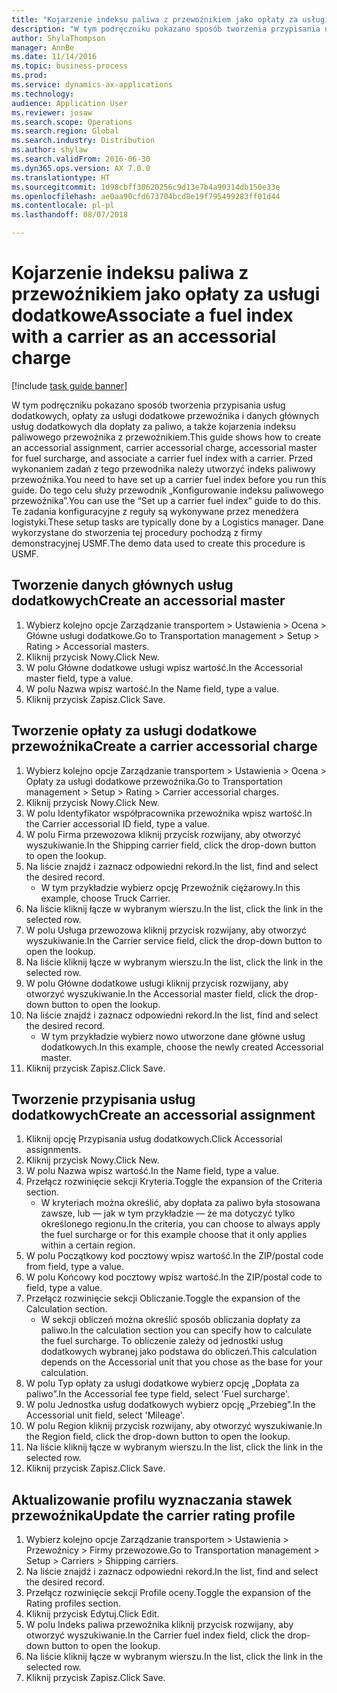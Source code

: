 ```yaml
--- 
title: "Kojarzenie indeksu paliwa z przewoźnikiem jako opłaty za usługi dodatkowe"
description: "W tym podręczniku pokazano sposób tworzenia przypisania usług dodatkowych, opłaty za usługi dodatkowe przewoźnika i danych głównych usług dodatkowych dla dopłaty za paliwo, a także kojarzenia indeksu paliwowego przewoźnika z przewoźnikiem."
author: ShylaThompson
manager: AnnBe
ms.date: 11/14/2016
ms.topic: business-process
ms.prod: 
ms.service: dynamics-ax-applications
ms.technology: 
audience: Application User
ms.reviewer: josaw
ms.search.scope: Operations
ms.search.region: Global
ms.search.industry: Distribution
ms.author: shylaw
ms.search.validFrom: 2016-06-30
ms.dyn365.ops.version: AX 7.0.0
ms.translationtype: HT
ms.sourcegitcommit: 1d98cbff30620256c9d13e7b4a90314db150e33e
ms.openlocfilehash: ae0aa90cfd673704bcd8e19f795499283ff01d44
ms.contentlocale: pl-pl
ms.lasthandoff: 08/07/2018

---
```

# <a name="associate-a-fuel-index-with-a-carrier-as-an-accessorial-charge"></a><span data-ttu-id="068fc-103">Kojarzenie indeksu paliwa z przewoźnikiem jako opłaty za usługi dodatkowe</span><span class="sxs-lookup"><span data-stu-id="068fc-103">Associate a fuel index with a carrier as an accessorial charge</span></span>

[!include [task guide banner](../../includes/task-guide-banner.md)]

<span data-ttu-id="068fc-104">W tym podręczniku pokazano sposób tworzenia przypisania usług dodatkowych, opłaty za usługi dodatkowe przewoźnika i danych głównych usług dodatkowych dla dopłaty za paliwo, a także kojarzenia indeksu paliwowego przewoźnika z przewoźnikiem.</span><span class="sxs-lookup"><span data-stu-id="068fc-104">This guide shows how to create an accessorial assignment, carrier accessorial charge, accessorial master for fuel surcharge, and associate a carrier fuel index with a carrier.</span></span> <span data-ttu-id="068fc-105">Przed wykonaniem zadań z tego przewodnika należy utworzyć indeks paliwowy przewoźnika.</span><span class="sxs-lookup"><span data-stu-id="068fc-105">You need to have set up a carrier fuel index before you run this guide.</span></span> <span data-ttu-id="068fc-106">Do tego celu służy przewodnik „Konfigurowanie indeksu paliwowego przewoźnika”.</span><span class="sxs-lookup"><span data-stu-id="068fc-106">You can use the “Set up a carrier fuel index” guide to do this.</span></span> <span data-ttu-id="068fc-107">Te zadania konfiguracyjne z reguły są wykonywane przez menedżera logistyki.</span><span class="sxs-lookup"><span data-stu-id="068fc-107">These setup tasks are typically done by a Logistics manager.</span></span> <span data-ttu-id="068fc-108">Dane wykorzystane do stworzenia tej procedury pochodzą z firmy demonstracyjnej USMF.</span><span class="sxs-lookup"><span data-stu-id="068fc-108">The demo data used to create this procedure is USMF.</span></span>


## <a name="create-an-accessorial-master"></a><span data-ttu-id="068fc-109">Tworzenie danych głównych usług dodatkowych</span><span class="sxs-lookup"><span data-stu-id="068fc-109">Create an accessorial master</span></span>
1. <span data-ttu-id="068fc-110">Wybierz kolejno opcje Zarządzanie transportem > Ustawienia > Ocena > Główne usługi dodatkowe.</span><span class="sxs-lookup"><span data-stu-id="068fc-110">Go to Transportation management > Setup > Rating > Accessorial masters.</span></span>
2. <span data-ttu-id="068fc-111">Kliknij przycisk Nowy.</span><span class="sxs-lookup"><span data-stu-id="068fc-111">Click New.</span></span>
3. <span data-ttu-id="068fc-112">W polu Główne dodatkowe usługi wpisz wartość.</span><span class="sxs-lookup"><span data-stu-id="068fc-112">In the Accessorial master field, type a value.</span></span>
4. <span data-ttu-id="068fc-113">W polu Nazwa wpisz wartość.</span><span class="sxs-lookup"><span data-stu-id="068fc-113">In the Name field, type a value.</span></span>
5. <span data-ttu-id="068fc-114">Kliknij przycisk Zapisz.</span><span class="sxs-lookup"><span data-stu-id="068fc-114">Click Save.</span></span>

## <a name="create-a-carrier-accessorial-charge"></a><span data-ttu-id="068fc-115">Tworzenie opłaty za usługi dodatkowe przewoźnika</span><span class="sxs-lookup"><span data-stu-id="068fc-115">Create a carrier accessorial charge</span></span>
1. <span data-ttu-id="068fc-116">Wybierz kolejno opcje Zarządzanie transportem > Ustawienia > Ocena > Opłaty za usługi dodatkowe przewoźnika.</span><span class="sxs-lookup"><span data-stu-id="068fc-116">Go to Transportation management > Setup > Rating > Carrier accessorial charges.</span></span>
2. <span data-ttu-id="068fc-117">Kliknij przycisk Nowy.</span><span class="sxs-lookup"><span data-stu-id="068fc-117">Click New.</span></span>
3. <span data-ttu-id="068fc-118">W polu Identyfikator współpracownika przewoźnika wpisz wartość.</span><span class="sxs-lookup"><span data-stu-id="068fc-118">In the Carrier accessorial ID field, type a value.</span></span>
4. <span data-ttu-id="068fc-119">W polu Firma przewozowa kliknij przycisk rozwijany, aby otworzyć wyszukiwanie.</span><span class="sxs-lookup"><span data-stu-id="068fc-119">In the Shipping carrier field, click the drop-down button to open the lookup.</span></span>
5. <span data-ttu-id="068fc-120">Na liście znajdź i zaznacz odpowiedni rekord.</span><span class="sxs-lookup"><span data-stu-id="068fc-120">In the list, find and select the desired record.</span></span>
    * <span data-ttu-id="068fc-121">W tym przykładzie wybierz opcję Przewoźnik ciężarowy.</span><span class="sxs-lookup"><span data-stu-id="068fc-121">In this example, choose Truck Carrier.</span></span>  
6. <span data-ttu-id="068fc-122">Na liście kliknij łącze w wybranym wierszu.</span><span class="sxs-lookup"><span data-stu-id="068fc-122">In the list, click the link in the selected row.</span></span>
7. <span data-ttu-id="068fc-123">W polu Usługa przewozowa kliknij przycisk rozwijany, aby otworzyć wyszukiwanie.</span><span class="sxs-lookup"><span data-stu-id="068fc-123">In the Carrier service field, click the drop-down button to open the lookup.</span></span>
8. <span data-ttu-id="068fc-124">Na liście kliknij łącze w wybranym wierszu.</span><span class="sxs-lookup"><span data-stu-id="068fc-124">In the list, click the link in the selected row.</span></span>
9. <span data-ttu-id="068fc-125">W polu Główne dodatkowe usługi kliknij przycisk rozwijany, aby otworzyć wyszukiwanie.</span><span class="sxs-lookup"><span data-stu-id="068fc-125">In the Accessorial master field, click the drop-down button to open the lookup.</span></span>
10. <span data-ttu-id="068fc-126">Na liście znajdź i zaznacz odpowiedni rekord.</span><span class="sxs-lookup"><span data-stu-id="068fc-126">In the list, find and select the desired record.</span></span>
    * <span data-ttu-id="068fc-127">W tym przykładzie wybierz nowo utworzone dane główne usług dodatkowych.</span><span class="sxs-lookup"><span data-stu-id="068fc-127">In this example, choose the newly created Accessorial master.</span></span>  
11. <span data-ttu-id="068fc-128">Kliknij przycisk Zapisz.</span><span class="sxs-lookup"><span data-stu-id="068fc-128">Click Save.</span></span>

## <a name="create-an-accessorial-assignment"></a><span data-ttu-id="068fc-129">Tworzenie przypisania usług dodatkowych</span><span class="sxs-lookup"><span data-stu-id="068fc-129">Create an accessorial assignment</span></span>
1. <span data-ttu-id="068fc-130">Kliknij opcję Przypisania usług dodatkowych.</span><span class="sxs-lookup"><span data-stu-id="068fc-130">Click Accessorial assignments.</span></span>
2. <span data-ttu-id="068fc-131">Kliknij przycisk Nowy.</span><span class="sxs-lookup"><span data-stu-id="068fc-131">Click New.</span></span>
3. <span data-ttu-id="068fc-132">W polu Nazwa wpisz wartość.</span><span class="sxs-lookup"><span data-stu-id="068fc-132">In the Name field, type a value.</span></span>
4. <span data-ttu-id="068fc-133">Przełącz rozwinięcie sekcji Kryteria.</span><span class="sxs-lookup"><span data-stu-id="068fc-133">Toggle the expansion of the Criteria section.</span></span>
    * <span data-ttu-id="068fc-134">W kryteriach można określić, aby dopłata za paliwo była stosowana zawsze, lub — jak w tym przykładzie — że ma dotyczyć tylko określonego regionu.</span><span class="sxs-lookup"><span data-stu-id="068fc-134">In the criteria, you can choose to always apply the fuel surcharge or for this example choose that it only applies within a certain region.</span></span>  
5. <span data-ttu-id="068fc-135">W polu Początkowy kod pocztowy wpisz wartość.</span><span class="sxs-lookup"><span data-stu-id="068fc-135">In the ZIP/postal code from field, type a value.</span></span>
6. <span data-ttu-id="068fc-136">W polu Końcowy kod pocztowy wpisz wartość.</span><span class="sxs-lookup"><span data-stu-id="068fc-136">In the ZIP/postal code to field, type a value.</span></span>
7. <span data-ttu-id="068fc-137">Przełącz rozwinięcie sekcji Obliczanie.</span><span class="sxs-lookup"><span data-stu-id="068fc-137">Toggle the expansion of the Calculation section.</span></span>
    * <span data-ttu-id="068fc-138">W sekcji obliczeń można określić sposób obliczania dopłaty za paliwo.</span><span class="sxs-lookup"><span data-stu-id="068fc-138">In the calculation section you can specify how to calculate the fuel surcharge.</span></span> <span data-ttu-id="068fc-139">To obliczenie zależy od jednostki usług dodatkowych wybranej jako podstawa do obliczeń.</span><span class="sxs-lookup"><span data-stu-id="068fc-139">This calculation depends on the Accessorial unit that you chose as the base for your calculation.</span></span>  
8. <span data-ttu-id="068fc-140">W polu Typ opłaty za usługi dodatkowe wybierz opcję „Dopłata za paliwo”.</span><span class="sxs-lookup"><span data-stu-id="068fc-140">In the Accessorial fee type field, select 'Fuel surcharge'.</span></span>
9. <span data-ttu-id="068fc-141">W polu Jednostka usług dodatkowych wybierz opcję „Przebieg”.</span><span class="sxs-lookup"><span data-stu-id="068fc-141">In the Accessorial unit field, select 'Mileage'.</span></span>
10. <span data-ttu-id="068fc-142">W polu Region kliknij przycisk rozwijany, aby otworzyć wyszukiwanie.</span><span class="sxs-lookup"><span data-stu-id="068fc-142">In the Region field, click the drop-down button to open the lookup.</span></span>
11. <span data-ttu-id="068fc-143">Na liście kliknij łącze w wybranym wierszu.</span><span class="sxs-lookup"><span data-stu-id="068fc-143">In the list, click the link in the selected row.</span></span>
12. <span data-ttu-id="068fc-144">Kliknij przycisk Zapisz.</span><span class="sxs-lookup"><span data-stu-id="068fc-144">Click Save.</span></span>

## <a name="update-the-carrier-rating-profile"></a><span data-ttu-id="068fc-145">Aktualizowanie profilu wyznaczania stawek przewoźnika</span><span class="sxs-lookup"><span data-stu-id="068fc-145">Update the carrier rating profile</span></span>
1. <span data-ttu-id="068fc-146">Wybierz kolejno opcje Zarządzanie transportem > Ustawienia > Przewoźnicy > Firmy przewozowe.</span><span class="sxs-lookup"><span data-stu-id="068fc-146">Go to Transportation management > Setup > Carriers > Shipping carriers.</span></span>
2. <span data-ttu-id="068fc-147">Na liście znajdź i zaznacz odpowiedni rekord.</span><span class="sxs-lookup"><span data-stu-id="068fc-147">In the list, find and select the desired record.</span></span>
3. <span data-ttu-id="068fc-148">Przełącz rozwinięcie sekcji Profile oceny.</span><span class="sxs-lookup"><span data-stu-id="068fc-148">Toggle the expansion of the Rating profiles section.</span></span>
4. <span data-ttu-id="068fc-149">Kliknij przycisk Edytuj.</span><span class="sxs-lookup"><span data-stu-id="068fc-149">Click Edit.</span></span>
5. <span data-ttu-id="068fc-150">W polu Indeks paliwa przewoźnika kliknij przycisk rozwijany, aby otworzyć wyszukiwanie.</span><span class="sxs-lookup"><span data-stu-id="068fc-150">In the Carrier fuel index field, click the drop-down button to open the lookup.</span></span>
6. <span data-ttu-id="068fc-151">Na liście kliknij łącze w wybranym wierszu.</span><span class="sxs-lookup"><span data-stu-id="068fc-151">In the list, click the link in the selected row.</span></span>
7. <span data-ttu-id="068fc-152">Kliknij przycisk Zapisz.</span><span class="sxs-lookup"><span data-stu-id="068fc-152">Click Save.</span></span>


